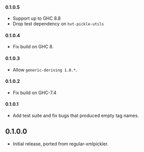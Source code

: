 #### 0.1.0.5

* Support up to GHC 8.8
* Drop test dependency on `hxt-pickle-utils`

#### 0.1.0.4

* Fix build on GHC 8.

#### 0.1.0.3

* Allow `generic-deriving 1.8.*`.

#### 0.1.0.2

* Fix build on GHC-7.4

#### 0.1.0.1

* Add test suite and fix bugs that produced empty tag names.

## 0.1.0.0

* Initial release, ported from regular-xmlpickler.
